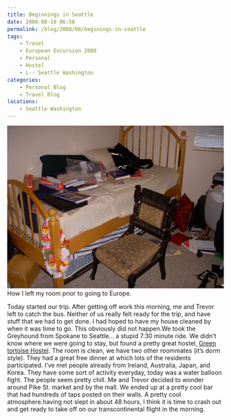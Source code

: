 ```yaml
---
title: Beginnings in Seattle
date: 2008-08-18 06:58
permalink: /blog/2008/08/beginings-in-seattle
tags:
    - Travel
    - European Excursion 2008
    - Personal
    - Hostel
    - L-- Seattle Washington
categories:
    - Personal Blog
    - Travel Blog
locations: 
    - Seattle Washington
---
```


![ How I left my room prior to going to Europe. ][1] How I left my room prior to going to Europe.

   [1]: /assets/media/photo-room-messy-dirty.jpg

Today started our trip. After getting off work this morning, me and Trevor left to catch the bus. Neither of us really felt ready for the trip, and have stuff that we had to get done. I had hoped to have my house cleaned by when it was time to go. This obviously did not happen.We took the Greyhound from Spokane to Seattle... a stupid 7:30 minute ride. We didn’t know where we were going to stay, but found a pretty great hostel, [Green tortoise Hostel][2]. The room is clean, we have two other roommates (it’s dorm style). They had a great free dinner at which lots of the residents participated. I’ve met people already from Ireland, Australia, Japan, and Korea. They have some sort of activity everyday, today was a water balloon fight. The people seem pretty chill. Me and Trevor decided to wonder around Pike St. market and by the mall. We ended up at a pretty cool bar that had hundreds of taps posted on their walls. A pretty cool atmosphere.having not slept in about 48 hours, I think it is time to crash out and get ready to take off on our transcontinental flight in the morning.

   [2]: http://www.greentortoise.net/
